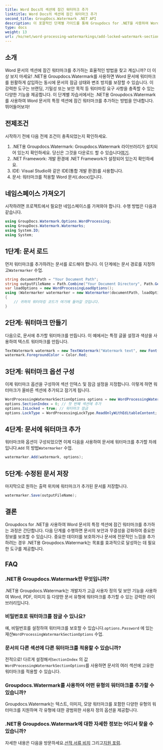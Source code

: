 ```yaml
---
title: Word Docs의 섹션에 잠긴 워터마크 추가
linktitle: Word Docs의 섹션에 잠긴 워터마크 추가
second_title: GroupDocs.Watermark .NET API
description: 이 포괄적인 단계별 가이드를 통해 Groupdocs for .NET을 사용하여 Word 문서의 특정 섹션에 잠긴 워터마크를 추가하는 방법을 알아보세요.
type: docs
weight: 13
url: /ko/net/word-processing-watermarkings/add-locked-watermark-section-word-docs/
---
```

## 소개
Word 문서의 섹션에 잠긴 워터마크를 추가하는 효율적인 방법을 찾고 계십니까? 더 이상 보지 마세요! .NET용 Groupdocs.Watermark를 사용하면 Word 문서에 워터마크를 원활하게 삽입하는 동시에 문서의 잠금 상태와 변조 방지를 보장할 수 있습니다. 이 강력한 도구는 브랜딩, 기밀성 또는 보안 목적 등 워터마킹 요구 사항을 충족할 수 있는 다양한 기능을 제공합니다. 이 단계별 자습서에서는 .NET용 Groupdocs.Watermark를 사용하여 Word 문서의 특정 섹션에 잠긴 워터마크를 추가하는 방법을 안내합니다. 뛰어들어보자!
## 전제조건
시작하기 전에 다음 전제 조건이 충족되었는지 확인하세요.
1.  .NET용 Groupdocs.Watermark: Groupdocs.Watermark 라이브러리가 설치되어 있는지 확인하세요. 당신은 그것을 다운로드 할 수 있습니다[여기](https://releases.groupdocs.com/Watermark/net/).
2. .NET Framework: 개발 환경에 .NET Framework가 설정되어 있는지 확인하세요.
3. IDE: Visual Studio와 같은 IDE(통합 개발 환경)를 사용합니다.
4. 문서: 워터마크를 적용할 Word 문서(.docx)입니다.
## 네임스페이스 가져오기
시작하려면 프로젝트에서 필요한 네임스페이스를 가져와야 합니다. 수행 방법은 다음과 같습니다.
```csharp
using GroupDocs.Watermark.Options.WordProcessing;
using GroupDocs.Watermark.Watermarks;
using System.IO;
using System;
```
## 1단계: 문서 로드
 먼저 워터마크를 추가하려는 문서를 로드해야 합니다. 이 단계에는 문서 경로를 지정하고`Watermarker` 수업.
```csharp
string documentPath = "Your Document Path";
string outputFileName = Path.Combine("Your Document Directory", Path.GetFileName(documentPath));
var loadOptions = new WordProcessingLoadOptions();
using (Watermarker watermarker = new Watermarker(documentPath, loadOptions))
{
    // 귀하의 워터마킹 코드가 여기에 들어갈 것입니다.
}
```
## 2단계: 워터마크 만들기
다음으로, 문서에 추가할 워터마크를 만듭니다. 이 예에서는 특정 글꼴 설정과 색상을 사용하여 텍스트 워터마크를 만듭니다.
```csharp
TextWatermark watermark = new TextWatermark("Watermark text", new Font("Arial", 19));
watermark.ForegroundColor = Color.Red;
```
## 3단계: 워터마크 옵션 구성
이제 워터마크 옵션을 구성하여 섹션 인덱스 및 잠금 설정을 지정합니다. 이렇게 하면 워터마크가 올바른 섹션에 추가되고 잠기게 됩니다.
```csharp
WordProcessingWatermarkSectionOptions options = new WordProcessingWatermarkSectionOptions();
options.SectionIndex = 0; // 첫 번째 섹션에 추가
options.IsLocked = true; // 워터마크 잠금
options.LockType = WordProcessingLockType.ReadOnlyWithEditableContent; // 잠금 유형
```
## 4단계: 문서에 워터마크 추가
 워터마크와 옵션이 구성되었으면 이제 다음을 사용하여 문서에 워터마크를 추가할 차례입니다.`Add` 의 방법`Watermarker` 수업.
```csharp
watermarker.Add(watermark, options);
```
## 5단계: 수정된 문서 저장
마지막으로 원하는 출력 위치에 워터마크가 추가된 문서를 저장합니다.
```csharp
watermarker.Save(outputFileName);
```
## 결론
Groupdocs for .NET을 사용하여 Word 문서의 특정 섹션에 잠긴 워터마크를 추가하는 과정은 간단합니다. 다음 단계를 수행하면 문서의 보안과 무결성을 강화하여 중요한 정보를 보호할 수 있습니다. 중요한 데이터를 보호하거나 문서에 전문적인 느낌을 추가하려는 경우 .NET용 Groupdocs.Watermark는 목표를 효과적으로 달성하는 데 필요한 도구를 제공합니다.
## FAQ
### .NET용 Groupdocs.Watermark란 무엇입니까?
.NET용 Groupdocs.Watermark는 개발자가 고급 사용자 정의 및 보안 기능을 사용하여 Word, PDF, 이미지 등 다양한 문서 유형에 워터마크를 추가할 수 있는 강력한 라이브러리입니다.
### 비밀번호로 워터마크를 잠글 수 있나요?
 예, 비밀번호를 설정하여 워터마크를 보호할 수 있습니다.`options.Password` 에 있는 재산`WordProcessingWatermarkSectionOptions` 수업.
### 문서의 다른 섹션에 다른 워터마크를 적용할 수 있습니까?
 전적으로! 다르게 설정해서`SectionIndex` 의 값`WordProcessingWatermarkSectionOptions`를 사용하면 문서의 여러 섹션에 고유한 워터마크를 적용할 수 있습니다.
### Groupdocs.Watermark를 사용하여 어떤 유형의 워터마크를 추가할 수 있습니까?
Groupdocs.Watermark는 텍스트, 이미지, 모양 워터마크를 포함한 다양한 유형의 워터마크를 지원하며 각 유형에 대한 광범위한 사용자 정의 옵션을 제공합니다.
### .NET용 Groupdocs.Watermark에 대한 자세한 정보는 어디서 찾을 수 있습니까?
 자세한 내용은 다음을 방문하세요.[선적 서류 비치](https://reference.groupdocs.com/Watermark/net/) 그리고[지원 포럼](https://forum.groupdocs.com/c/watermark/19).